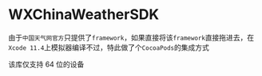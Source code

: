 # WXChinaWeatherSDK
由于`中国天气网官方`只提供了`framework`，如果直接将该`framework`直接拖进去，在`Xcode 11.4`上模拟器编译不过，特此做了个`CocoaPods`的集成方式

该库仅支持 64 位的设备
